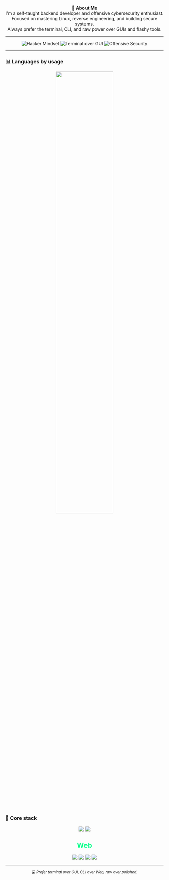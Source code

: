 <p align="center">
  🧩 <strong>About Me</strong><br>
  I'm a self-taught backend developer and offensive cybersecurity enthusiast.<br>
  Focused on mastering Linux, reverse engineering, and building secure systems.<br>
  Always prefer the terminal, CLI, and raw power over GUIs and flashy tools.
</p>

---

<p align="center">
  <img src="https://img.shields.io/badge/🔥-Hacker_Mindset-00ff88?style=for-the-badge&logo=hackthebox&logoColor=000000" alt="Hacker Mindset"/>
  <img src="https://img.shields.io/badge/💻-Terminal_Over_GUI-00ff88?style=for-the-badge" alt="Terminal over GUI"/>
  <img src="https://img.shields.io/badge/🛡️-Offensive_Security-00ff88?style=for-the-badge" alt="Offensive Security"/>
</p>

---

### 📊 Languages by usage
<p align="center">
  <img src="https://github-readme-stats.vercel.app/api/top-langs/?username=voidh7&layout=compact&hide_border=true&langs_count=8&bg_color=000000&title_color=00ff88&text_color=ffffff&border_color=000000" width="60%"/>
</p>

### 🧠 Core stack
<p align="center">
  <img src="https://img.shields.io/badge/-C-1e1e1e?style=flat&logo=c&logoColor=white"/>
  <img src="https://img.shields.io/badge/-Python-1e1e1e?style=flat&logo=python&logoColor=yellow"/>
</p>

<h2 align="center" style="color:#00ff88;">Web</h2>
<p align="center">
  <img src="https://img.shields.io/badge/-Node.js-1e1e1e?style=flat&logo=node.js"/>
  <img src="https://img.shields.io/badge/-Shell-1e1e1e?style=flat&logo=gnu-bash"/>
  <img src="https://img.shields.io/badge/-SQLite-1e1e1e?style=flat&logo=sqlite"/>
  <img src="https://img.shields.io/badge/-Linux-1e1e1e?style=flat&logo=linux"/>
</p>

---

<p align="center">
  <sub><i>💻 Prefer terminal over GUI, CLI over Web, raw over polished.</i></sub>
</p>